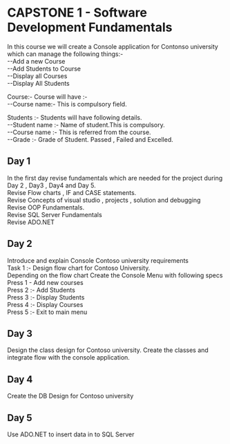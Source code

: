 # CAPSTONE 1 - Software Development Fundamentals

In this course we will create a Console application for  Contonso university which can manage the following things:-<br>
--Add a new Course<br>
--Add Students to Course<br>
--Display all Courses<br>
--Display All Students<br>

Course:- Course will have :-<br>
--Course name:- This is compulsory field.<br>

Students :- Students will have following details.<br>
--Student name :- Name of student.This is compulsory.<br>
--Course name :- This is referred from the course.<br>
--Grade :- Grade of Student. Passed , Failed and Excelled.<br>


## Day 1

In the first day revise fundamentals which are needed for the project during Day 2 , Day3 , Day4 and Day 5.<br>
Revise Flow charts , IF and CASE statements.<br>
Revise Concepts of visual studio , projects , solution and debugging<br>
Revise OOP Fundamentals.<br>
Revise SQL Server Fundamentals<br>
Revise ADO.NET <br>


## Day 2
Introduce and explain  Console Contoso university requirements <br>
Task 1 :- Design flow chart for Contoso University.<br>
Depending on the flow chart Create the Console Menu with following specs<br>
Press 1 - Add new courses<br>
Press 2 :- Add Students <br>
Press 3 :- Display Students<br>
Press 4 :- Display Courses<br>
Press 5 :- Exit to main menu<br>

## Day 3
Design the class design for Contoso university.
Create the classes and integrate flow with the console application.


## Day 4
Create the DB Design for Contoso university


## Day 5 
Use ADO.NET to insert data in to SQL Server


